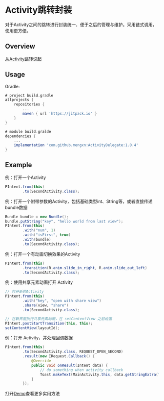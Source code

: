 # Activity跳转封装
对于Activity之间的跳转进行封装统一，便于之后的管理与维护。采用链式调用，使用更方便。  

## Overview
[从Activity跳转说起](从Activity跳转说起.md) 

## Usage
Gradle:
```groovy
# project build.gradle
allprojects {
    repositories {
        ...
        maven { url 'https://jitpack.io' }
    }
}

# module build.gralde
dependencies {
    ...
    implementation 'com.github.mengxn:ActivityDelegate:1.0.4'
}
``` 

## Example

例：打开一个Activity
```java
PIntent.from(this)
        .to(SecondActivity.class);
```

例：打开一个附带参数的Activity，包括基础类型int、String等，或者直接传递bundle数据
```java
Bundle bundle = new Bundle();
bundle.putString("key", "hello world from last view");
PIntent.from(this)
        .with("num", 1)
        .with("isFirst", true)
        .with(bundle)
        .to(SecondActivity.class);
```

例：打开一个有动画切换效果的Activity
```java
PIntent.from(this)
        .transition(R.anim.slide_in_right, R.anim.slide_out_left)
        .to(SecondActivity.class);
```

例：使用共享元素动画打开 Activity
```java
// 打开新的Activity
PIntent.from(this)
        .with("key", "open with share view")
        .share(view, "share")
        .to(SecondActivity.class);
```
```java
// 在新界面执行共享元素动画，在 setContentView 之前设置
PIntent.postStartTransition(this, this);
setContentView(layoutId);
```

例：打开 Activity，并处理回调数据
```java
PIntent.from(this)
        .to(SecondActivity.class, REQUEST_OPEN_SECOND)
        .result(new IRequest.Callback() {
            @Override
            public void onResult(Intent data) {
                // do something when activity callback
                Toast.makeText(MainActivity.this, data.getStringExtra("text"), Toast.LENGTH_SHORT).show();
            }
        });
```
打开[Demo](app/src/main/java/me/codego/activitydelegate/MainActivity.java)查看更多实用方法